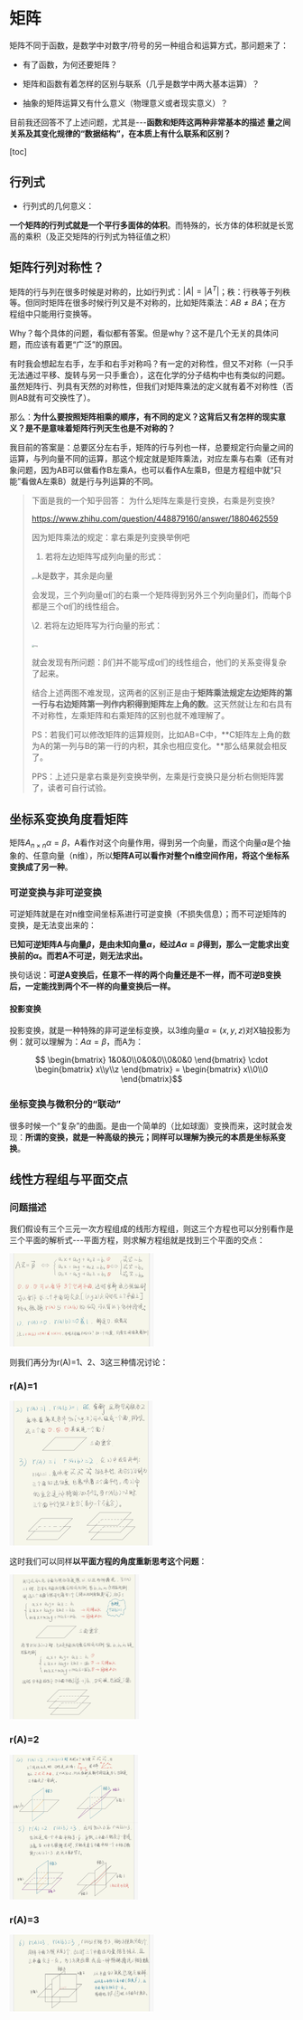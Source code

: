 # 矩阵



矩阵不同于函数，是数学中对数字/符号的另一种组合和运算方式，那问题来了：



* 有了函数，为何还要矩阵？

* 矩阵和函数有着怎样的区别与联系（几乎是数学中两大基本运算）？
* 抽象的矩阵运算又有什么意义（物理意义或者现实意义）？



目前我还回答不了上述问题，尤其是---**函数和矩阵这两种非常基本的描述 量之间关系及其变化规律的“数据结构”，在本质上有什么联系和区别？**



[toc]



## 行列式



* 行列式的几何意义：

**一个矩阵的行列式就是一个平行多面体的体积**。而特殊的，长方体的体积就是长宽高的乘积（及正交矩阵的行列式为特征值之积）





## 矩阵行列对称性？

矩阵的行与列在很多时候是对称的，比如行列式：$|A| = |A^T|$；秩：行秩等于列秩等。但同时矩阵在很多时候行列又是不对称的，比如矩阵乘法：$AB≠BA$；在方程组中只能用行变换等。

Why？每个具体的问题，看似都有答案。但是why？这不是几个无关的具体问题，而应该有着更“广泛”的原因。



有时我会想起左右手，左手和右手对称吗？有一定的对称性，但又不对称（一只手无法通过平移、旋转与另一只手重合），这在化学的分子结构中也有类似的问题。虽然矩阵行、列具有天然的对称性，但我们对矩阵乘法的定义就有着不对称性（否则AB就有可交换性了）。



那么：**为什么要按照矩阵相乘的顺序，有不同的定义？这背后又有怎样的现实意义？是不是意味着矩阵行列天生也是不对称的？**

我目前的答案是：总要区分左右手，矩阵的行与列也一样，总要规定行向量之间的运算，与列向量不同的运算，那这个规定就是矩阵乘法，对应左乘与右乘（还有对象问题，因为AB可以做看作B左乘A，也可以看作A左乘B，但是方程组中就“只能”看做A左乘B）就是行与列运算的不同。

> 下面是我的一个知乎回答： 为什么矩阵左乘是行变换，右乘是列变换?
>
> https://www.zhihu.com/question/448879160/answer/1880462559
>
> 因为矩阵乘法的规定：拿右乘是列变换举例吧
>
> 1. 若将左边矩阵写成列向量的形式：
>
> <img src="https://pica.zhimg.com/80/v2-03ff2a194dee545fc56902563c6dcba8_1440w.jpg?source=1940ef5c" alt="img" style="zoom:25%;" />k是数字，其余是向量
>
> 会发现，三个列向量α们的右乘一个矩阵得到另外三个列向量β们，而每个β都是三个α们的线性组合。
>
> \2. 若将左边矩阵写为行向量的形式：
>
> <img src="https://pic3.zhimg.com/80/v2-588d890e617727a72c15608b1aa071b9_1440w.jpg?source=1940ef5c" alt="img" style="zoom:25%;" />
>
> 就会发现有所问题：β们并不能写成α们的线性组合，他们的关系变得复杂了起来。
>
> 结合上述两图不难发现，这两者的区别正是由于**矩阵乘法规定左边矩阵的第一行与右边矩阵第一列作内积得到矩阵左上角的数**。这天然就让左和右具有不对称性，左乘矩阵和右乘矩阵的区别也就不难理解了。
>
> PS：若我们可以修改矩阵的运算规则，比如AB=C中，**C矩阵左上角的数为A的第一列与B的第一行的内积，其余也相应变化。**那么结果就会相反了。
>
> PPS：上述只是拿右乘是列变换举例，左乘是行变换只是分析右侧矩阵罢了，读者可自行试验。



## 坐标系变换角度看矩阵

矩阵$A_{n\times n}\alpha=\beta$，A看作对这个向量作用，得到另一个向量，而这个向量$\alpha$是个抽象的、任意向量（n维），所以**矩阵A可以看作对整个n维空间作用，将这个坐标系变换成了另一种**。



### 可逆变换与非可逆变换

可逆矩阵就是在对n维空间坐标系进行可逆变换（不损失信息）；而不可逆矩阵的变换，是无法变出来的：

**已知可逆矩阵A与向量$\beta$，是由未知向量$\alpha$，经过$A\alpha=\beta$得到，那么一定能求出变换前的$\alpha$。而若A不可逆，则无法求出。**

换句话说：**可逆A变换后，任意不一样的两个向量还是不一样，而不可逆B变换后，一定能找到两个不一样的向量变换后一样。**



#### 投影变换

投影变换，就是一种特殊的非可逆坐标变换，以3维向量$\alpha =(x,y,z)$对X轴投影为例：就可以理解为：$A\alpha=\beta$，而A为：

$$ \begin{bmatrix} 1&0&0\\0&0&0\\0&0&0 \end{bmatrix} \cdot \begin{bmatrix} x\\y\\z \end{bmatrix} = \begin{bmatrix} x\\0\\0 \end{bmatrix}$$ 



### 坐标变换与微积分的“联动”

很多时候一个“复杂”的曲面。是由一个简单的（比如球面）变换而来，这时就会发现：**所谓的变换，就是一种高级的换元；同样可以理解为换元的本质是坐标系变换**。





## 线性方程组与平面交点

### 问题描述

我们假设有三个三元一次方程组成的线形方程组，则这三个方程也可以分别看作是三个平面的解析式---平面方程，则求解方程组就是找到三个平面的交点：

<img src="矩阵.assets/问题.jpeg" alt="问题" style="zoom:25%;" />

则我们再分为r(A)=1、2、3这三种情况讨论：

### r(A)=1

<img src="矩阵.assets/ra1.jpeg" alt="ra1" style="zoom:25%;" />



这时我们可以同样**以平面方程的角度重新思考这个问题**：

<img src="矩阵.assets/ra1Again.jpeg" alt="ra1Again" style="zoom:25%;" />



### r(A)=2

<img src="矩阵.assets/ra2.jpeg" alt="ra2" style="zoom:25%;" />





### r(A)=3

<img src="矩阵.assets/ra3.jpeg" alt="ra3" style="zoom:25%;" />

